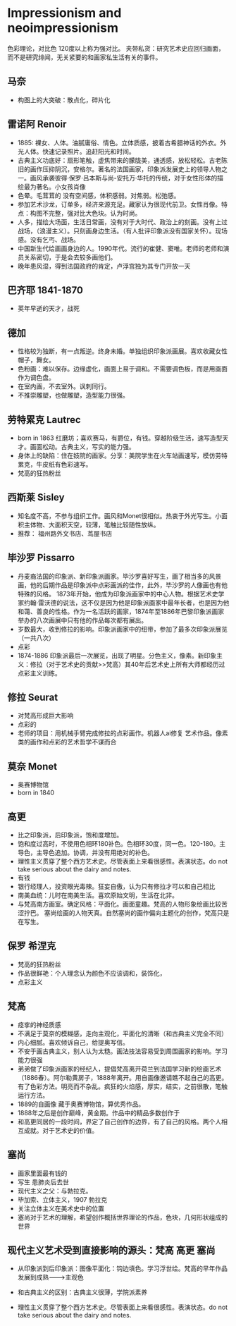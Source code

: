 # Impressionism and neoimpressionism
色彩理论，对比色 120度以上称为强对比。
夹带私货：研究艺术史应回归画面，而不是研究绯闻，无关紧要的和画家私生活有关的事件。
## 马奈
* 构图上的大突破：散点化，碎片化
## 雷诺阿 Renoir
* 1885: 裸女、人体。油腻庸俗、情色。立体质感，披着古希腊神话的外衣。外光人体。快速记录照片。追赶阳光和时间。
* 古典主义功底好：扇形笔触，虚焦带来的朦胧美，通透感，放松轻松。古老陈旧的画作压抑阴沉，安格尔。著名的法国画家，印象派发展史上的领导人物之一。画风承袭彼得·保罗·吕本斯与尚-安托万·华托的传统，对于女性形体的描绘最为著名。小女孩肖像
* 色晕。毛茸茸的 没有空间感，体积感弱。对焦弱。松弛感。
* 参加艺术沙龙，订单多，经济来源充足。藏家认为很现代前卫。女性肖像。特点：构图不完整，强对比大色块。认为时尚。
* 人多，描绘大场面，生活日常画，没有对于大时代、政治上的刻画。没有上过战场，（浪漫主义）。只刻画身边生活。（有人批评印象派没有国家关怀）。现场感。没有乞丐、战场。
* 中国新生代绘画画身边的人。1990年代。流行的崔健、窦唯。老师的老师和演员关系密切，于是会去较多画他们。
* 晚年患风湿，得到法国政府的肯定，卢浮宫独为其专门开放一天
## 巴齐耶 1841-1870
* 英年早逝的天才，战死
## 德加
* 性格较为独断，有一点叛逆。终身未婚。单独组织印象派画展。喜欢收藏女性帽子，舞女。
* 色粉画：难以保存。边缘虚化，画面上易于调和。不需要调色板，而是用画面作为调色盘。
* 在室内画，不去室外。讽刺同行。
* 不推崇雕塑，也做雕塑，造型能力很强。
## 劳特累克 Lautrec 
* born in 1863 红磨坊；喜欢赛马，有爵位，有钱。穿越阶级生活，速写造型天才。画面松动。古典主义，写实的能力强。
* 身体上的缺陷：住在妓院的画家。分享：美院学生在火车站画速写，模仿劳特累克，牛皮纸有色彩速写。
* 梵高的狂热粉丝
## 西斯莱 Sisley
* 知名度不高，不参与组织工作。画风和Monet很相似。热衷于外光写生。小面积主体物、大面积天空，较薄，笔触比较随性放纵。
* 推荐： 福州路外文书店、茑屋书店

## 毕沙罗 Pissarro
* 丹麦裔法国的印象派、新印象派画家。毕沙罗喜好写生，画了相当多的风景画，他的后期作品是印象派中点彩画派的佳作，此外，毕沙罗的人像画也有他特殊的风格。
1873年开始，他成为印象派画家中的中心人物。根据艺术史学家约翰·雷沃德的说法，这不仅是因为他是印象派画家中最年长者，也是因为他和蔼、善良的性格。作为一名活跃的画家，1874年至1886年巴黎印象派画家举办的八次画展中只有他的作品每次都有展出。
* 岁数最大，收到修拉的影响。印象派画家中的纽带，参加了最多次印象派展览（一共八次）
* 点彩
* 1874-1886 印象派最后一次展览，出现了明星。分色主义，像素。新印象主义：修拉（对于艺术史的贡献>>梵高）其40年后艺术史上所有大师都经历过点彩主义训练。
## 修拉 Seurat
* 对梵高形成巨大影响
* 点彩的
* 老师的项目：用机械手臂完成修拉的点彩画作。机器人ai修复 艺术作品。像素类的画作和点彩的艺术哲学不谋而合
## 莫奈 Monet 
* 奥赛博物馆
* born in 1840
## 高更
* 比之印象派，后印象派，饱和度增加。
* 饱和度过高时，不使用色相环180补色。色相环30度，同一色。120-180。主导色，主导色追加。协调，并没有用绝对的补色。
* 理性主义贯穿了整个西方艺术史。尽管表面上来看很感性。表演状态。do not take serious about the dairy and notes.
* 有钱 
* 银行经理人，投资眼光毒辣。狂妄自傲，认为只有修拉才可以和自己相比
* 南美血统：儿时在南美生活。喜欢原始文明，生活在北非。
* 与梵高南方画室。确定风格：平面化。画面童趣。梵高的人物形象绘画比较苦涩拧巴。 塞尚绘画的人物天真。自然塞尚的画作偏向主题化的创作，梵高只是在写生。
## 保罗 希涅克
* 梵高的狂热粉丝
* 作品很鲜艳：个人理念认为颜色不应该调和，装饰化，
* 点彩主义
## 梵高
* 痉挛的神经质感
* 不满足于莫奈的模糊感，走向主观化，平面化的清晰（和古典主义完全不同）
* 内心细腻。喜欢倾诉自己，给提奥写信。
* 不安于画古典主义，别人认为太糙。画法技法容易受到周围画家的影响。学习能力很强
* 弟弟做了印象派画家的经纪人，提倡梵高离开荷兰到法国学习新的绘画艺术（1886春）。阿尔勒黄房子，1888年离开。用自画像邀请瞧不起自己的高更。有了色彩方法。明亮而不杂乱。疯狂的火焰感，厚实，结实，之前很散，笔触运行方法。
* 1889的自画像 藏于奥赛博物馆，算优秀作品。
* 1888年之后是创作巅峰，黄金期。作品中的精品多数创作于
* 和高更同居的一段时间，界定了自己创作的边界，有了自己的风格。两个人相互成就。对于艺术史的价值。
## 塞尚
* 画家里面最有钱的
* 写生 患肺炎后去世
* 现代主义之父：与勃拉克。
* 毕加索、立体主义，1907 勃拉克
* 关注立体主义在美术史中的位置
* 塞尚对于艺术的理解，希望创作概括世界理论的作品，色块，几何形状组成的世界
## 现代主义艺术受到直接影响的源头：梵高 高更 塞尚
* 从印象派到后印象派：图像平面化：钩边填色。学习浮世绘。梵高的早年作品发展到成熟--->主观色
* 和古典主义的区别：古典主义很薄，学院派素养

* 理性主义贯穿了整个西方艺术史。尽管表面上来看很感性。表演状态。do not take serious about the dairy and notes.
